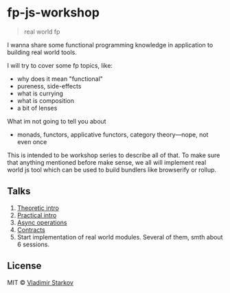 # fp-js-workshop

> real world fp

I wanna share some functional programming knowledge in application
to building real world tools.

I will try to cover some fp topics, like:
* why does it mean "functional"
* pureness, side-effects
* what is currying
* what is composition
* a bit of lenses

What im not going to tell you about
* monads, functors, applicative functors, category theory—nope, not even once

This is intended to be workshop series to describe all of that. To make sure
that anything mentioned before make sense, we all will implement real world js tool
which can be used to build bundlers like browserify or rollup.

## Talks

1. [Theoretic intro](https://iamstarkov.com/fp-js-workshop/01-theoretic-intro/)
2. [Practical intro](https://iamstarkov.com/fp-js-workshop/02-practical-intro/)
3. [Async operations](https://iamstarkov.com/fp-js-workshop/03-async/)
4. [Contracts](https://iamstarkov.com/fp-js-workshop/03-contracts/)
5. Start implementation of real world modules. Several of them, smth about 6 sessions.

## License

MIT © [Vladimir Starkov](https://iamstarkov.com)
